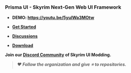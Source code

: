 ### Prisma UI - Skyrim Next-Gen Web UI Framework

- **DEMO: https://youtu.be/5yuIWa3MOtw**

- **[Get Started](https://www.prismaui.dev/)**

- **[Discussions](https://github.com/orgs/PrismaUI-SKSE/discussions)**

- **[Download](https://github.com/PrismaUI-SKSE/PrismaUI-Wiki/releases)**

**Join our [Discord Community](https://discord.gg/QYztzZY8RG) of Skyrim UI Modding.**

> ***❤️ Follow the organization and give ⭐ to repositories.***
